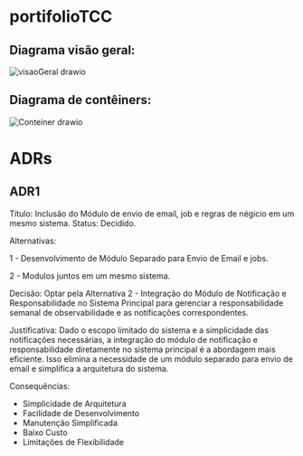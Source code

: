 # portifolioTCC

## Diagrama visão geral:

![visaoGeral drawio](https://github.com/victorEsantos/portifolioTCC/assets/61585518/894e6e19-5287-4d1e-84e5-77d5122c6d3e)


## Diagrama de contêiners:

![Conteiner drawio](https://github.com/victorEsantos/portifolioTCC/assets/61585518/633ce826-a909-4d08-984a-cd589fc10287)



# ADRs

## ADR1

Título: Inclusão do Módulo de envio de email, job e regras de négicio em um mesmo sistema.
Status: Decidido.

Alternativas:

1 - Desenvolvimento de Módulo Separado para Envio de Email e jobs.

2 - Modulos juntos em um mesmo sistema.

Decisão: Optar pela Alternativa 2 - Integração do Módulo de Notificação e Responsabilidade no Sistema Principal para gerenciar a responsabilidade semanal de observabilidade e as notificações correspondentes.

Justificativa: Dado o escopo limitado do sistema e a simplicidade das notificações necessárias, a integração do módulo de notificação e responsabilidade diretamente no sistema principal é a abordagem mais eficiente. Isso elimina a necessidade de um módulo separado para envio de email e simplifica a arquitetura do sistema.

Consequências:
* Simplicidade de Arquitetura
* Facilidade de Desenvolvimento
* Manutenção Simplificada
* Baixo Custo
* Limitações de Flexibilidade
